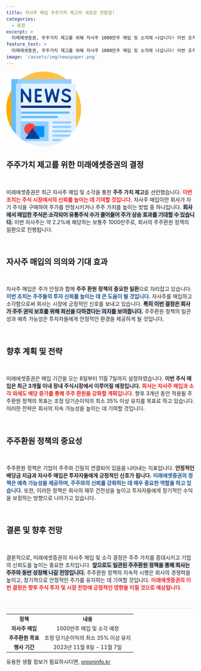 ```yaml
---
title: 자사주 매입 주주가치 제고의 새로운 전환점!
categories:
  - 증권
excerpt: >
  미래에셋증권, 주주가치 제고를 위해 자사주 1000만주 매입 및 소각에 나섭니다! 이번 조치는 예상보다 빠르게 진행되며, 주주와의 동반 성장을 목표로 하고 있습니다. 클릭해서 자세한 내용을 확인하세요!
feature_text: >
  미래에셋증권, 주주가치 제고를 위해 자사주 1000만주 매입 및 소각에 나섭니다! 이번 조치는 예상보다 빠르게 진행되며, 주주와의 동반 성장을 목표로 하고 있습니다. 클릭해서 자세한 내용을 확인하세요!
image: '/assets/img/newspaper.png'
---
```


<p><img src="/assets/img/newspaper.png" alt="kimp 속보" /></p>

<h2 data-ke-size="size26">주주가치 제고를 위한 미래에셋증권의 결정</h2>

<p data-ke-size="size16">&nbsp;</p>

<p>미래에셋증권은 최근 자사주 매입 및 소각을 통한 <b>주주 가치 제고</b>를 선언했습니다. <b><span style="color: #ee2323;">이번 조치는 주식 시장에서의 신뢰를 높이는 데 기여할 것입니다.</span></b> 자사주 매입이란 회사가 자기 주식을 구매하여 주가를 안정시키거나 주주 가치를 높이는 방법 중 하나입니다. <b><span style="background-color: #21538527;">회사에서 매입한 주식은 소각되어 유통주식 수가 줄어들어 주가 상승 효과를 기대할 수 있습니다.</span></b> 이번 자사주는 약 2.2%에 해당하는 보통주 1000만주로, 회사의 주주환원 정책의 일환으로 진행됩니다. </p>

<p data-ke-size="size16">&nbsp;</p>

<h2 data-ke-size="size26">자사주 매입의 의의와 기대 효과</h2>

<p data-ke-size="size16">&nbsp;</p>

<p>자사주 매입은 주가 안정과 함께 <b>주주 환원 정책의 중요한 일환</b>으로 자리잡고 있습니다. <b><span style="color: #1a5490;">이번 조치는 주주들의 투자 신뢰를 높이는 데 큰 도움이 될 것입니다.</span></b> 자사주를 매입하고 소각함으로써 회사는 시장에 긍정적인 신호를 보내고 있습니다. <b><span style="background-color: #21538527;">특히 이번 결정은 회사가 주주 권익 보호를 위해 최선을 다하겠다는 의지를 보여줍니다.</span></b> 주주환원 정책의 일관성과 예측 가능성은 투자자들에게 안정적인 환경을 제공하게 될 것입니다. </p>

<p data-ke-size="size16">&nbsp;</p>

<h2 data-ke-size="size26">향후 계획 및 전략</h2>

<p data-ke-size="size16">&nbsp;</p>

<p>미래에셋증권은 매입 기간을 오는 8일부터 11월 7일까지 설정하였습니다. <b>이번 주식 매입은 최근 3개월 이내 장내 주식시장에서 이루어질 예정입니다.</b> <b><span style="color: #ee2323;">회사는 자사주 매입과 소각 외에도 배당 증가를 통해 주주 환원을 강화할 계획입니다.</span></b> 향후 3개년 동안 적용될 주주환원 정책의 목표는 조정 당기순이익의 최소 35% 이상 유지를 목표로 하고 있습니다. 이러한 전략은 회사의 지속 가능성을 높이는 데 기여할 것입니다. </p>

<p data-ke-size="size16">&nbsp;</p>

<h2 data-ke-size="size26">주주환원 정책의 중요성</h2>

<p data-ke-size="size16">&nbsp;</p>

<p>주주환원 정책은 기업이 주주와 긴밀히 연결되어 있음을 나타내는 지표입니다. <b>안정적인 배당금 지급과 자사주 매입은 투자자들에게 긍정적인 신호가 됩니다.</b> <b><span style="color: #1a5490;">미래에셋증권의 정책은 예측 가능성을 제공하며, 주주와의 신뢰를 강화하는 데 매우 중요한 역할을 하고 있습니다.</span></b> 또한, 이러한 정책은 회사의 재무 건전성을 높이고 투자자들에게 장기적인 수익을 보장하는 방향으로 나아가고 있습니다. </p>

<p data-ke-size="size16">&nbsp;</p>

<h2 data-ke-size="size26">결론 및 향후 전망</h2>

<p data-ke-size="size16">&nbsp;</p>

<p>결론적으로, 미래에셋증권의 자사주 매입 및 소각 결정은 주주 가치를 증대시키고 기업의 신뢰도를 높이는 중요한 조치입니다. <b><span style="background-color: #21538527;">앞으로도 일관된 주주환원 정책을 통해 회사는 주주와 동반 성장해 나갈 전망입니다.</span></b> 주주환원 정책의 지속적 시행은 회사의 경쟁력을 높이고, 장기적으로 안정적인 주가를 유지하는 데 기여할 것입니다. <b><span style="color: #ee2323;">미래에셋증권의 이번 결정은 향후 주식 투자 및 시장 전망에 긍정적인 영향을 미칠 것으로 예상됩니다.</span></b> </p>

<p data-ke-size="size16">&nbsp;</p>

<hr style="height:2px;border:none;color:#eee;background-color:#eee;" /> 

<table style="width:100%;border-collapse:collapse;">
    <tr>
        <td style="text-align: center; height: 17px;"><b>정책</b></td>
        <td style="text-align: center; height: 17px;"><b>내용</b></td>
    </tr>
    <tr>
        <td style="text-align: center; height: 17px;"><b>자사주 매입</b></td>
        <td style="text-align: center; height: 17px;">1000만주 매입 및 소각 예정</td>
    </tr>
    <tr>
        <td style="text-align: center; height: 17px;"><b>주주환원 목표</b></td>
        <td style="text-align: center; height: 17px;">조정 당기순이익의 최소 35% 이상 유지</td>
    </tr>
    <tr>
        <td style="text-align: center; height: 17px;"><b>행사 기간</b></td>
        <td style="text-align: center; height: 17px;">2023년 11월 8일 - 11월 7일</td>
    </tr>
</table>
유용한 생활 정보가 필요하시다면, <a href="https://onioninfo.kr" rel="dofollow">onioninfo.kr</a>


